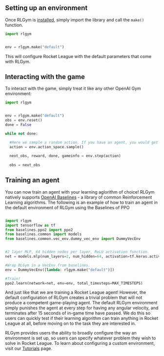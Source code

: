 ## Setting up an environment
Once RLGym is [installed](https://rlgym.github.io/docs-page.html#section-1), simply import the library and call the `make()` function.
```python
import rlgym


env = rlgym.make("default")
```
This will configure Rocket League with the default parameters that come with RLGym.

## Interacting with the game
To interact with the game, simply treat it like any other OpenAI Gym environment:

```python
import rlgym


env = rlgym.make("default")
obs = env.reset()
done = False

while not done:

  #Here we sample a random action. If you have an agent, you would get an action from it here.
  action = env.action_space.sample() 
  
  next_obs, reward, done, gameinfo = env.step(action)
  
  obs = next_obs
```

## Training an agent
You can now train an agent with your learning aglorithm of choice! RLGym natively supports [OpenAI Baselines](https://github.com/openai/baselines) - a library of common Reinforcement Learning algorithms.
The following is an example of how to train an agent in the default environment of RLGym using the Baselines of PPO
```python

import rlgym
import tensorflow as tf
from baselines.ppo2 import ppo2
from baselines.common import models
from baselines.common.vec_env.dummy_vec_env import DummyVecEnv


#2 layer MLP, 64 hidden nodes per layer, ReLU activation function.
net = models.mlp(num_layers=2, num_hidden=64, activation=tf.keras.activations.relu)

#Wrap RLGym in a VecEnv from baselines.
env = DummyVecEnv([lambda: rlgym.make("default")])

#Train!
ppo2.learn(network=net, env=env, total_timesteps=MAX_TIMESTEPS)
```

And just like that we are training a Rocket League agent! However, the default configuration of RLGym creates a trivial problem that will not produce a competent game-playing agent. The default RLGym environment simply punishes the agent at every step for having any angular velocity, and terminates after 15 seconds of in-game time have passed. We do this so users can quickly test if their learning algorithm can train anything in Rocket League at all, before moving on to the task they are interested in.

RLGym provides users the ability to broadly configure the way an environment is set up, so users can specify whatever problem they wish to solve in Rocket League. To learn about
configuring a custom environment, visit our [Tutorials](https://rlgym.github.io/docs-page.html#section-3) page.
